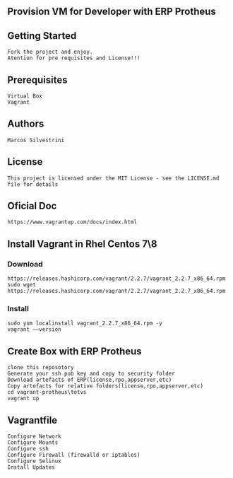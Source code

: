 ## Provision VM for Developer with ERP Protheus

## Getting Started

    Fork the project and enjoy.
    Atention for pre requisites and License!!!

## Prerequisites

    Virtual Box
    Vagrant

## Authors

    Marcos Silvestrini

## License

    This project is licensed under the MIT License - see the LICENSE.md 	file for details

## Oficial Doc

    https://www.vagrantup.com/docs/index.html

## Install Vagrant in Rhel Centos 7\8

### Download

    https://releases.hashicorp.com/vagrant/2.2.7/vagrant_2.2.7_x86_64.rpm
    sudo wget https://releases.hashicorp.com/vagrant/2.2.7/vagrant_2.2.7_x86_64.rpm

### Install

    sudo yum localinstall vagrant_2.2.7_x86_64.rpm -y
    vagrant ––version

## Create Box with ERP Protheus

    clone this reposotory
    Generate your ssh pub key and copy to security folder
    Download artefacts of ERP(license,rpo,appserver,etc)
    Copy artefacts for relative folders(license,rpo,appserver,etc)
    cd vagrant-protheus\totvs
    vagrant up

## Vagrantfile

    Configure Network
    Configure Mounts
    Configure ssh
    Configure Firewall (firewalld or iptables)
    Configure Selinux
    Install Updates
